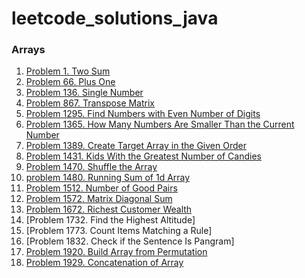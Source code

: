 # leetcode_solutions_java

### Arrays

1. [Problem 1. Two Sum](https://leetcode.com/problems/two-sum/solutions/3683744/java-code-with-time-and-space-complexity/)
2. [Problem 66. Plus One](https://leetcode.com/problems/plus-one/solutions/3679889/java-code-with-time-and-space-complexity/)
3. [Problem 136. Single Number](https://leetcode.com/problems/single-number/solutions/3679918/java-code-with-time-and-space-complexity/)
4. [Problem 867. Transpose Matrix](https://leetcode.com/problems/transpose-matrix/solutions/3679948/java-code-with-time-and-space-complexity/)
5. [Problem 1295. Find Numbers with Even Number of Digits](https://leetcode.com/problems/find-numbers-with-even-number-of-digits/solutions/3683729/java-code-with-time-and-space-complexity/)
6. [Problem 1365. How Many Numbers Are Smaller Than the Current Number](https://leetcode.com/problems/how-many-numbers-are-smaller-than-the-current-number/solutions/3675354/java-code-time-and-space-complexity/)
7. [Problem 1389. Create Target Array in the Given Order](https://leetcode.com/problems/create-target-array-in-the-given-order/solutions/3679963/java-code-with-time-and-space-complexity/)
8. [Problem 1431. Kids With the Greatest Number of Candies](https://leetcode.com/problems/kids-with-the-greatest-number-of-candies/solutions/3675330/java-code-with-time-and-space-complexity/)
9. [Problem 1470. Shuffle the Array](https://leetcode.com/problems/shuffle-the-array/solutions/3675319/java-code-with-time-and-space-complexity/)
10. [problem 1480. Running Sum of 1d Array](https://leetcode.com/problems/running-sum-of-1d-array/solutions/3673660/java-code-time-and-space-complexity/)
11. [Problem 1512. Number of Good Pairs](https://leetcode.com/problems/number-of-good-pairs/solutions/3675334/java-code-with-time-and-space-complexity/)
12. [Problem 1572. Matrix Diagonal Sum](https://leetcode.com/problems/matrix-diagonal-sum/solutions/3683782/java-code-with-time-and-space-complexity/)
13. [Problem 1672. Richest Customer Wealth](https://leetcode.com/problems/richest-customer-wealth/solutions/3673695/java-code-with-time-and-space-complexity/)
14. [Problem 1732. Find the Highest Altitude]
15. [Problem 1773. Count Items Matching a Rule]
16. [Problem 1832. Check if the Sentence Is Pangram]
17. [Problem 1920. Build Array from Permutation](https://leetcode.com/problems/build-array-from-permutation/solutions/3673491/java-code-with-time-and-space-complexity-problem-1920/)
18. [Problem 1929. Concatenation of Array](https://leetcode.com/problems/concatenation-of-array/solutions/3673643/java-code-with-time-and-space-complexity/)
